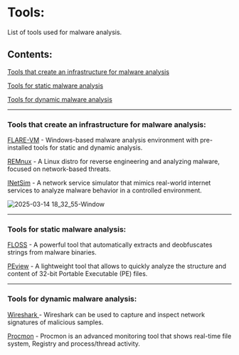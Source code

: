 # Tools:
List of tools used for malware analysis.

## Contents: 
[Tools that create an infrastructure for malware analysis](https://github.com/sapan322/Raman-Cybersecurity-Portfolio/blob/main/Malware%20Development%20&%20Analysis/Malware%20Analysis/Tools/README.md#tools-that-create-an-infrastructure-for-malware-analysis)

[Tools for static malware analysis](https://github.com/sapan322/Raman-Cybersecurity-Portfolio/blob/main/Malware%20Development%20&%20Analysis/Malware%20Analysis/Tools/README.md#tools-for-static-malware-analysis)

[Tools for dynamic malware analysis ](https://github.com/sapan322/Raman-Cybersecurity-Portfolio/blob/main/Malware%20Development%20%26%20Analysis/Malware%20Analysis/Tools/README.md#tools-for-dynamic-malware-analysis)

---

### Tools that create an infrastructure for malware analysis:

[FLARE-VM](https://github.com/sapan322/Raman-Cybersecurity-Portfolio/blob/main/Malware%20Development%20%26%20Analysis/Malware%20Analysis/Tools/FLARE-VM.md) - Windows-based malware analysis environment with pre-installed tools for static and dynamic analysis.

[REMnux](https://github.com/sapan322/Raman-Cybersecurity-Portfolio/blob/main/Malware%20Development%20%26%20Analysis/Malware%20Analysis/Tools/REMnux.md) - A Linux distro for reverse engineering and analyzing malware, focused on network-based threats.

[INetSim](https://github.com/sapan322/Raman-Cybersecurity-Portfolio/blob/main/Malware%20Development%20%26%20Analysis/Malware%20Analysis/Tools/INetSim.md) -  A network service simulator that mimics real-world internet services to analyze malware behavior in a controlled environment.

![2025-03-14 18_32_55-Window](https://github.com/user-attachments/assets/3768d8b4-0ddb-4643-808b-a6f249c11d78)

---

### Tools for static malware analysis:

[FLOSS](https://github.com/sapan322/Raman-Cybersecurity-Portfolio/blob/main/Malware%20Development%20%26%20Analysis/Malware%20Analysis/Tools/FLOSS.md) - A powerful tool that automatically extracts and deobfuscates strings from malware binaries. 

[PEview](https://github.com/sapan322/Raman-Cybersecurity-Portfolio/blob/main/Malware%20Development%20%26%20Analysis/Malware%20Analysis/Tools/PEview.md) - A lightweight tool that allows to quickly analyze the structure and content of 32-bit Portable Executable (PE) files.

---

### Tools for dynamic malware analysis:

[Wireshark ](https://github.com/sapan322/Raman-Cybersecurity-Portfolio/blob/main/Malware%20Development%20&%20Analysis/Malware%20Analysis/Tools/Wireshark.md#wireshark) - Wireshark can be used to capture and inspect network signatures of malicious samples.

[Procmon](https://github.com/sapan322/Raman-Cybersecurity-Portfolio/blob/main/Malware%20Development%20%26%20Analysis/Malware%20Analysis/Tools/Procmon.md) - Procmon is an advanced monitoring tool that shows real-time file system, Registry and process/thread activity.
